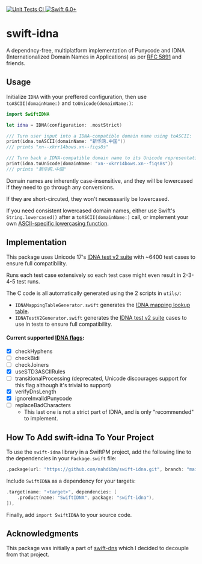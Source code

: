 <p>
    <a href="https://github.com/MahdiBM/swift-idna/actions/workflows/tests.yml">
        <img
            src="https://img.shields.io/github/actions/workflow/status/MahdiBM/swift-idna/tests.yml?event=push&style=plastic&logo=github&label=tests&logoColor=%23ccc"
            alt="Unit Tests CI"
        >
    </a>
    <a href="https://swift.org">
        <img
            src="https://design.vapor.codes/images/swift60up.svg"
            alt="Swift 6.0+"
        >
    </a>
</p>

# swift-idna

A dependncy-free, multiplatform implementation of Punycode and IDNA (Internationalized Domain Names in Applications) as per [RFC 5891](https://datatracker.ietf.org/doc/html/rfc5891) and friends.

## Usage

Initialize `IDNA` with your preffered configuration, then use `toASCII(domainName:)` and `toUnicode(domainName:)`:

```swift
import SwiftIDNA

let idna = IDNA(configuration: .mostStrict)

/// Turn user input into a IDNA-compatible domain name using toASCII:
print(idna.toASCII(domainName: "新华网.中国"))
/// prints "xn--xkrr14bows.xn--fiqs8s"

/// Turn back a IDNA-compatible domain name to its Unicode representation using toUnicode:
print(idna.toUnicode(domainName: "xn--xkrr14bows.xn--fiqs8s"))
/// prints "新华网.中国"
```

Domain names are inherently case-insensitive, and they will be lowercased if they need to go through any conversions.

If they are short-circuted, they won't necesssarily be lowercased.

If you need consistent lowercased domain names, either use Swift's `String.lowercased()` after a `toASCII(domainName:)` call, or implement your own [ASCII-specific lowercasing function](https://github.com/search?q=repo:MahdiBM/swift-dns+ASCIIToLowercase&type=code).

## Implementation
This package uses Unicode 17's [IDNA test v2 suite](https://www.unicode.org/Public/idna/16.0.0/IdnaTestV2.txt) with ~6400 test cases to ensure full compatibility.

Runs each test case extensively so each test case might even result in 2-3-4-5 test runs.

The C code is all automatically generated using the 2 scripts in `utils/`:
* `IDNAMappingTableGenerator.swift` generates the [IDNA mapping lookup table](https://www.unicode.org/Public/idna/17.0.0/IdnaMappingTable.txt).
* `IDNATestV2Generator.swift` generates the [IDNA test v2 suite](https://www.unicode.org/Public/idna/17.0.0/IdnaTestV2.txt) cases to use in tests to ensure full compatibility.

#### Current supported [IDNA flags](https://www.unicode.org/reports/tr46/#Processing):
- [x] checkHyphens
- [ ] checkBidi
- [ ] checkJoiners
- [x] useSTD3ASCIIRules
- [ ] transitionalProcessing (deprecated, Unicode discourages support for this flag although it's trivial to support)
- [x] verifyDnsLength
- [x] ignoreInvalidPunycode
- [ ] replaceBadCharacters
  * This last one is not a strict part of IDNA, and is only "recommended" to implement.

## How To Add swift-idna To Your Project

To use the `swift-idna` library in a SwiftPM project,
add the following line to the dependencies in your `Package.swift` file:

```swift
.package(url: "https://github.com/mahdibm/swift-idna.git", branch: "main"),
```

Include `SwiftIDNA` as a dependency for your targets:

```swift
.target(name: "<target>", dependencies: [
    .product(name: "SwiftIDNA", package: "swift-idna"),
]),
```

Finally, add `import SwiftIDNA` to your source code.

## Acknowledgments

This package was initially a part of [swift-dns](https://github.com/MahdiBM/swift-dns) which I decided to decouple from that project.
